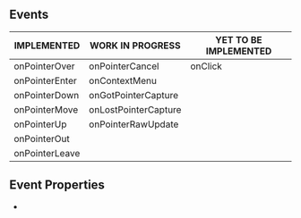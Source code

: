 ## Events

| IMPLEMENTED    | WORK IN PROGRESS     | YET TO BE IMPLEMENTED |
| -------------- | -------------------- | --------------------- |
| onPointerOver  | onPointerCancel      | onClick               |
| onPointerEnter | onContextMenu        |                       |
| onPointerDown  | onGotPointerCapture  |                       |
| onPointerMove  | onLostPointerCapture |                       |
| onPointerUp    | onPointerRawUpdate   |                       |
| onPointerOut   |                      |                       |
| onPointerLeave |                      |                       |


## Event Properties

- 